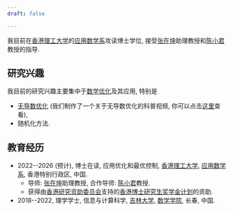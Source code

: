 ```yaml
---
draft: false

---
```


我目前在[香港理工大学](https://www.polyu.edu.hk)的[应用数学系](https://www.polyu.edu.hk/ama/)攻读博士学位, 接受[张在坤](https://www.zhangzk.net)助理教授和[陈小君](https://www.polyu.edu.hk/ama/staff/xjchen/ChenXJ.htm)教授的指导.

## 研究兴趣

我目前的研究兴趣主要集中于[数学优化](https://en.wikipedia.org/wiki/Mathematical_optimization)及其应用, 特别是

- [无导数优化](https://en.wikipedia.org/wiki/Derivative-free_optimization) (我们制作了一个关于无导数优化的科普视频, 你可以点击[这里](https://www.bilibili.com/video/BV19N4y1U77E/?spm_id_from=333.337.search-card.all.click&vd_source=a181d757948d784efb0cc0e55a618bd2)查看),
- 随机化方法.

## 教育经历

- 2022--2026 (预计), 博士在读, 应用优化和最优控制, [香港理工大学](https://www.polyu.edu.hk), [应用数学系](https://www.polyu.edu.hk/ama/), 香港特别行政区, 中国.
  - 导师: [张在坤](https://www.zhangzk.net)助理教授, 合作导师: [陈小君](https://www.polyu.edu.hk/ama/staff/xjchen/ChenXJ.htm)教授.
  - 获得由[香港研究资助委员会](https://www.ugc.edu.hk/eng/rgc/)支持的[香港博士研究生奖学金计划](https://cerg1.ugc.edu.hk/hkpfs/index.html)的资助.
- 2018--2022, 理学学士, 信息与计算科学, [吉林大学](https://www.jlu.edu.cn), [数学学院](https://math.jlu.edu.cn), 长春, 中国.
